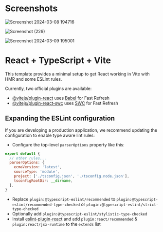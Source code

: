 # Screenshots

![Screenshot 2024-03-08 194716](https://github.com/kamawallsec/chess-game-react/assets/84046930/e58ff7d8-54a7-4276-a795-8ad18af82810)

![Screenshot (229)](https://github.com/kamawallsec/chess-game-react/assets/84046930/89a56461-97b1-4bff-ad80-cc5f3ff48958)

![Screenshot 2024-03-09 195001](https://github.com/kamawallsec/chess-game-react/assets/84046930/5623ca9e-4fe6-4557-a67b-6fb1aa5db21f)

# React + TypeScript + Vite

This template provides a minimal setup to get React working in Vite with HMR and some ESLint rules.

Currently, two official plugins are available:

- [@vitejs/plugin-react](https://github.com/vitejs/vite-plugin-react/blob/main/packages/plugin-react/README.md) uses [Babel](https://babeljs.io/) for Fast Refresh
- [@vitejs/plugin-react-swc](https://github.com/vitejs/vite-plugin-react-swc) uses [SWC](https://swc.rs/) for Fast Refresh

## Expanding the ESLint configuration

If you are developing a production application, we recommend updating the configuration to enable type aware lint rules:

- Configure the top-level `parserOptions` property like this:

```js
export default {
  // other rules...
  parserOptions: {
    ecmaVersion: 'latest',
    sourceType: 'module',
    project: ['./tsconfig.json', './tsconfig.node.json'],
    tsconfigRootDir: __dirname,
  },
}
```

- Replace `plugin:@typescript-eslint/recommended` to `plugin:@typescript-eslint/recommended-type-checked` or `plugin:@typescript-eslint/strict-type-checked`
- Optionally add `plugin:@typescript-eslint/stylistic-type-checked`
- Install [eslint-plugin-react](https://github.com/jsx-eslint/eslint-plugin-react) and add `plugin:react/recommended` & `plugin:react/jsx-runtime` to the `extends` list
